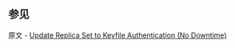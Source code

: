 ## 参见

原文 - [Update Replica Set to Keyfile Authentication (No Downtime)]( https://docs.mongodb.com/manual/tutorial/enforce-keyfile-access-control-in-existing-replica-set-without-downtime/ )

